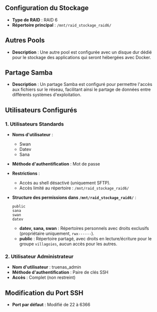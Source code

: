 ## Configuration du Stockage

- **Type de RAID** : RAID 6
- **Répertoire principal** : `/mnt/raid_stockage_raid6/`

## Autres Pools

- **Description** : Une autre pool est configurée avec un disque dur dédié pour le stockage des applications qui seront hébergées avec Docker.

## Partage Samba

- **Description** : Un partage Samba est configuré pour permettre l'accès aux fichiers sur le réseau, facilitant ainsi le partage de données entre différents systèmes d'exploitation.

## Utilisateurs Configurés

### 1. Utilisateurs Standards

- **Noms d'utilisateur** :
    
    - Swan
    - Datev
    - Sana
- **Méthode d'authentification** : Mot de passe
    
- **Restrictions** :
    
    - Accès au shell désactivé (uniquement SFTP).
    - Accès limité au répertoire : `/mnt/raid_stockage_raid6/`
- **Structure des permissions dans `/mnt/raid_stockage_raid6/`** :
    
    ```
    public
    sana
    swan
    datev
    ```
    
    - **datev, sana, swan** : Répertoires personnels avec droits exclusifs (propriétaire uniquement, `rwx------`).
    - **public** : Répertoire partagé, avec droits en lecture/écriture pour le groupe `villagoies`, aucun accès pour les autres.

### 2. Utilisateur Administrateur

- **Nom d'utilisateur** : truenas_admin
- **Méthode d'authentification** : Paire de clés SSH
- **Accès** : Complet (non restreint)

## Modification du Port SSH

- **Port par défaut** : Modifié de 22 à 6366

